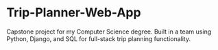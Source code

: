 # Trip-Planner-Web-App
Capstone project for my Computer Science degree. Built in a team using Python, Django, and SQL for full-stack trip planning functionality.
